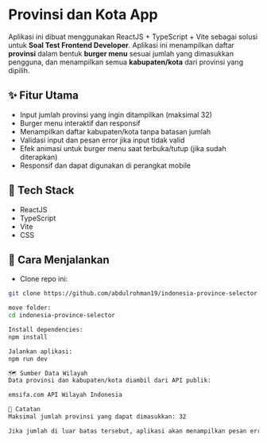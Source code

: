 # Provinsi dan Kota App

Aplikasi ini dibuat menggunakan ReactJS + TypeScript + Vite sebagai solusi untuk **Soal Test Frontend Developer**. Aplikasi ini menampilkan daftar **provinsi** dalam bentuk **burger menu** sesuai jumlah yang dimasukkan pengguna, dan menampilkan semua **kabupaten/kota** dari provinsi yang dipilih.

## ✨ Fitur Utama

- Input jumlah provinsi yang ingin ditampilkan (maksimal 32)
- Burger menu interaktif dan responsif
- Menampilkan daftar kabupaten/kota tanpa batasan jumlah
- Validasi input dan pesan error jika input tidak valid
- Efek animasi untuk burger menu saat terbuka/tutup (jika sudah diterapkan)
- Responsif dan dapat digunakan di perangkat mobile

## 🔧 Tech Stack

- ReactJS
- TypeScript
- Vite
- CSS

## 🚀 Cara Menjalankan

- Clone repo ini:

```bash
git clone https://github.com/abdulrohman19/indonesia-province-selector.git

move folder:
cd indonesia-province-selector

Install dependencies:
npm install

Jalankan aplikasi:
npm run dev

🗺️ Sumber Data Wilayah
Data provinsi dan kabupaten/kota diambil dari API publik:

emsifa.com API Wilayah Indonesia

📝 Catatan
Maksimal jumlah provinsi yang dapat dimasukkan: 32

Jika jumlah di luar batas tersebut, aplikasi akan menampilkan pesan error
